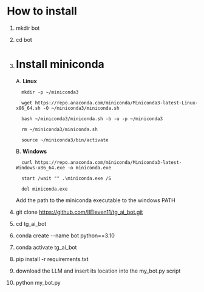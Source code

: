 # How to install #

1. mkdir bot
2. cd bot
3. # Install miniconda ##
   A. __Linux__
   
         mkdir -p ~/miniconda3
      
         wget https://repo.anaconda.com/miniconda/Miniconda3-latest-Linux-x86_64.sh -O ~/miniconda3/miniconda.sh
      
         bash ~/miniconda3/miniconda.sh -b -u -p ~/miniconda3
      
         rm ~/miniconda3/miniconda.sh
      
         source ~/miniconda3/bin/activate
   
   
   B. __Windows__
   
         curl https://repo.anaconda.com/miniconda/Miniconda3-latest-Windows-x86_64.exe -o miniconda.exe
      
         start /wait "" .\miniconda.exe /S
      
         del miniconda.exe
      
      Add the path to the miniconda executable to the windows PATH 

   
5. git clone https://github.com/IIEleven11/tg_ai_bot.git
6. cd tg_ai_bot
7. conda create --name bot python==3.10
8. conda activate tg_ai_bot
9. pip install -r requirements.txt
10. download the LLM and insert its location into the my_bot.py script
11. python my_bot.py
